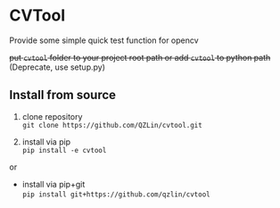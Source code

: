 # CVTool

Provide some simple quick test function for opencv

~~put `cvtool` folder to your project root path or add `cvtool` to python path~~  
(Deprecate, use setup.py)

## Install from source

1. clone repository  
  `git clone https://github.com/QZLin/cvtool.git`

2. install via pip  
  `pip install -e cvtool`

or

* install via pip+git  
 `pip install git+https://github.com/qzlin/cvtool`
